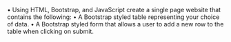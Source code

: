 •	Using HTML, Bootstrap, and JavaScript create a single page website that contains the following:
•	A Bootstrap styled table representing your choice of data.
•	A Bootstrap styled form that allows a user to add a new row to the table when clicking on submit.


